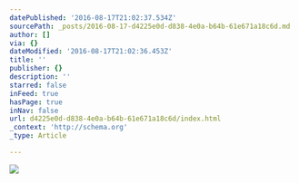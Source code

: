 ```yaml
---
datePublished: '2016-08-17T21:02:37.534Z'
sourcePath: _posts/2016-08-17-d4225e0d-d838-4e0a-b64b-61e671a18c6d.md
author: []
via: {}
dateModified: '2016-08-17T21:02:36.453Z'
title: ''
publisher: {}
description: ''
starred: false
inFeed: true
hasPage: true
inNav: false
url: d4225e0d-d838-4e0a-b64b-61e671a18c6d/index.html
_context: 'http://schema.org'
_type: Article

---
```

![](https://the-grid-user-content.s3-us-west-2.amazonaws.com/63f37619-0e60-4d31-95e0-57c32d6d2deb.jpg)
